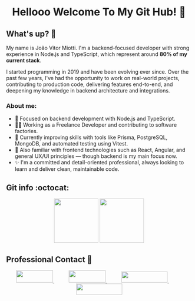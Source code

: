 <h1 align="center"> Hellooo Welcome To My Git Hub! 🚀 </h1>

## What's up? 👋

My name is João Vitor Miotti. I'm a backend-focused developer with strong experience in Node.js and TypeScript, which represent around **80% of my current stack**.

I started programming in 2019 and have been evolving ever since. Over the past few years, I've had the opportunity to work on real-world projects, contributing to production code, delivering features end-to-end, and deepening my knowledge in backend architecture and integrations.

### About me:

- 🔧 Focused on backend development with Node.js and TypeScript.
- 👨‍💼 Working as a Freelance Developer and contributing to software factories.
- 🌱 Currently improving skills with tools like Prisma, PostgreSQL, MongoDB, and automated testing using Vitest.
- 🧠 Also familiar with frontend technologies such as React, Angular, and general UX/UI principles — though backend is my main focus now.
- ✨ I'm a committed and detail-oriented professional, always looking to learn and deliver clean, maintainable code.

## Git info :octocat:

<p align="center">
<img height="120em"
      src="https://github-readme-stats.vercel.app/api/top-langs/?username=JoaoMiottiTec&text_color=FFFFFF&show_icons=true&exclude_repo=monitoria,DashEccomerce,Learning-HTML&count_private=true&bg_color=0D1117&layout=compact"
    /> <img height="120em" src="https://github-readme-stats.vercel.app/api?username=JoaoMiottiTec&count_private=true&show_icons=true&cache_seconds=86400&custom_title=Github%20Status&text_color=FFFFFF&bg_color=0D1117"
    />
</p>

## Professional Contact 📱

<p align="center">
    <a href="https://github.com/JoaoMiottiTec">
        <img width="100em" height="33em" src="https://img.shields.io/badge/github-%23100000.svg?&style=for-the-badge&logo=github&logoColor=white">
    </a>
    &nbsp;&nbsp;&nbsp;&nbsp;&nbsp;&nbsp;&nbsp;&nbsp;&nbsp;
    <a href="mailto:joaovmiotti@gmail.com">
        <img width="100em" height="33em" src="https://img.shields.io/badge/gmail-D14836?&style=for-the-badge&logo=gmail&logoColor=white">
    </a>
    &nbsp;&nbsp;&nbsp;&nbsp;&nbsp;&nbsp;&nbsp;&nbsp;&nbsp;
    <a href="https://www.linkedin.com/in/joaovitormiotti">
        <img width="125em" height="30em" src="https://img.shields.io/badge/linkedin-%230077B5.svg?&style=for-the-badge&logo=linkedin&logoColor=white">
    </a>
    &nbsp;&nbsp;&nbsp;&nbsp;&nbsp;&nbsp;&nbsp;&nbsp;&nbsp;
    <a href="https://api.whatsapp.com/send?phone=5561991832758">
        <img width="125em" height="30em" src="https://img.shields.io/badge/whatsapp-%23100000.svg?&style=for-the-badge&logo=whatsapp&logoColor=white&color=#34af23">
    </a>
</p>
